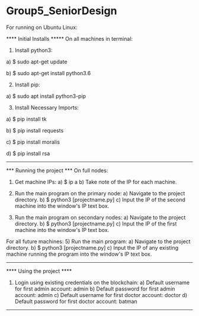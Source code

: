 # Group5_SeniorDesign



For running on Ubuntu Linux:

**** Initial Installs *****
On all machines in terminal:

1) Install python3:

a) $ sudo apt-get update

b) $ sudo apt-get install python3.6

2) Install pip:

a) $ sudo apt install python3-pip

3) Install Necessary Imports:
	
 a) $ pip install tk
	
 b) $ pip install requests
	
 c) $ pip install moralis
	
 d) $ pip install rsa
***************************


*** Running the project ***
On full nodes:

1) Get machine IPs:
	a) $ ip a
	b) Take note of the IP for each machine.

2) Run the main program on the primary node:
	a) Navigate to the project directory.
	b) $ python3 [projectname.py]
	c) Input the IP of the second machine into the window's IP text box.

4) Run the main program on secondary nodes:
	a) Navigate to the project directory.
	b) $ python3 [projectname.py]
	c) Input the IP of the first machine into the window's IP text box.

For all future machines:
5) Run the main program:
	a) Navigate to the project directory.
	b) $ python3 [projectname.py]
	c) Input the IP of any existing machine running the program into the window's IP text box.
***************************


**** Using the project ****
1) Login using existing credentials on the blockchain:
	a) Default username for first admin account: admin
	b) Default password for first admin account: admin
	c) Default username for first doctor account: doctor
	d) Default password for first doctor account: batman
***************************
